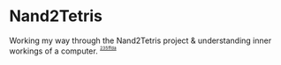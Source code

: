 # Nand2Tetris
Working my way through the Nand2Tetris project &amp; understanding inner workings of a computer.
<sup><sup><sub> <a name="Nand2Tetris project." href="https://www.nand2tetris.org/">235ffda</a></sub></sup></sup> 
